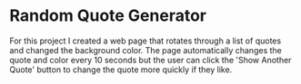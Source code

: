 # Random Quote Generator
 For this project I created a web page that rotates through a list of quotes and changed the background color. The page automatically changes the quote and color every 10 seconds but the user can click the 'Show Another Quote' button to change the quote more quickly if they like. 
